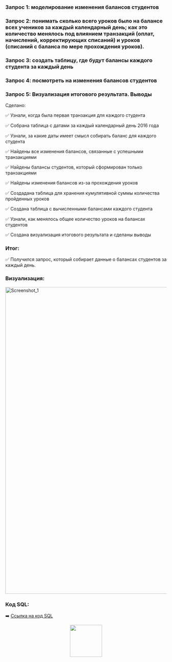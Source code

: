 ### Запрос 1:	моделирование изменения балансов студентов

### Запрос 2:	понимать сколько всего уроков было на балансе всех учеников за каждый календарный день;	как это количество менялось под влиянием транзакций (оплат, начислений, корректирующих списаний) и уроков (списаний с баланса по мере прохождения уроков).

### Запрос 3:	создать таблицу, где будут балансы каждого студента за каждый день

### Запрос 4: посмотреть на изменения балансов студентов

### Запрос 5: Визуализация итогового результата. Выводы

Сделано:

:white_check_mark: Узнали, когда была первая транзакция для каждого студента

:white_check_mark: Собрана таблица с датами за каждый календарный день 2016 года

:white_check_mark: Узнали, за какие даты имеет смысл собирать баланс для каждого студента

:white_check_mark: Найдены все изменения балансов, связанные с успешными транзакциями

:white_check_mark: Найдены балансы студентов, который сформирован только транзакциями

:white_check_mark: Найдены изменения балансов из-за прохождения уроков

:white_check_mark: Создадана таблица для хранения кумулятивной суммы количества пройденных уроков

:white_check_mark: Создана таблица с вычисленными балансами каждого студента

:white_check_mark: Узнали, как менялось общее количество уроков на балансах студентов

:white_check_mark: Создана визуализация итогового результата и сделаны выводы

### Итог:	

:white_check_mark: Получился запрос, который собирает данные о балансах студентов за каждый день.

### Визуализация:

<img width="958" alt="Screenshot_1" src="https://github.com/Ulyana-Navros/Project-5/assets/139130975/e03e3910-62a0-4673-97bd-7ff5c375e302">

### Код SQL:

:arrow_right: <a href="https://github.com/Ulyana-Navros/Project-5/blob/main/%D0%9A%D0%BE%D0%B4%20SQL">Ссылка на код SQL</a>

<div id="header" align="center">
  <img src="https://media.giphy.com/media/M9gbBd9nbDrOTu1Mqx/giphy.gif" width="100"/>
</div>

